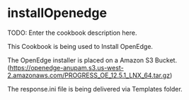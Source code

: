 # installOpenedge

TODO: Enter the cookbook description here.

This Cookbook is being used to Install OpenEdge.

The OpenEdge installer is placed  on a Amazon S3 Bucket.(https://openedge-anupam.s3.us-west-2.amazonaws.com/PROGRESS_OE_12.5.1_LNX_64.tar.gz)

The response.ini file is being delivered via Templates folder. 
